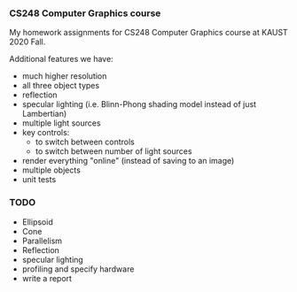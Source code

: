 ### CS248 Computer Graphics course
My homework assignments for CS248 Computer Graphics course at KAUST 2020 Fall.


Additional features we have:
- much higher resolution
- all three object types
- reflection
- specular lighting (i.e. Blinn-Phong shading model instead of just Lambertian)
- multiple light sources
- key controls:
    - to switch between controls
    - to switch between number of light sources
- render everything "online" (instead of saving to an image)
- multiple objects
- unit tests

### TODO
- Ellipsoid
- Cone
- Parallelism
- Reflection
- specular lighting
- profiling and specify hardware
- write a report
